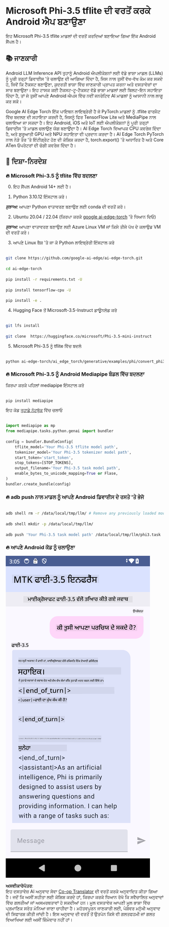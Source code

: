 <!--
CO_OP_TRANSLATOR_METADATA:
{
  "original_hash": "c4fe7f589d179be96a5577b0b8cba6aa",
  "translation_date": "2025-07-17T02:51:40+00:00",
  "source_file": "md/02.Application/01.TextAndChat/Phi3/UsingPhi35TFLiteCreateAndroidApp.md",
  "language_code": "pa"
}
-->
# **Microsoft Phi-3.5 tflite ਦੀ ਵਰਤੋਂ ਕਰਕੇ Android ਐਪ ਬਣਾਉਣਾ**

ਇਹ Microsoft Phi-3.5 tflite ਮਾਡਲਾਂ ਦੀ ਵਰਤੋਂ ਕਰਦਿਆਂ ਬਣਾਇਆ ਗਿਆ ਇੱਕ Android ਸੈਂਪਲ ਹੈ।

## **📚 ਜਾਣਕਾਰੀ**

Android LLM Inference API ਤੁਹਾਨੂੰ Android ਐਪਲੀਕੇਸ਼ਨਾਂ ਲਈ ਵੱਡੇ ਭਾਸ਼ਾ ਮਾਡਲ (LLMs) ਨੂੰ ਪੂਰੀ ਤਰ੍ਹਾਂ ਡਿਵਾਈਸ 'ਤੇ ਚਲਾਉਣ ਦੀ ਆਗਿਆ ਦਿੰਦਾ ਹੈ, ਜਿਸ ਨਾਲ ਤੁਸੀਂ ਵੱਖ-ਵੱਖ ਕੰਮ ਕਰ ਸਕਦੇ ਹੋ, ਜਿਵੇਂ ਕਿ ਟੈਕਸਟ ਬਣਾਉਣਾ, ਕੁਦਰਤੀ ਭਾਸ਼ਾ ਵਿੱਚ ਜਾਣਕਾਰੀ ਪ੍ਰਾਪਤ ਕਰਨਾ ਅਤੇ ਦਸਤਾਵੇਜ਼ਾਂ ਦਾ ਸਾਰ ਬਣਾਉਣਾ। ਇਹ ਟਾਸਕ ਕਈ ਟੈਕਸਟ-ਟੂ-ਟੈਕਸਟ ਵੱਡੇ ਭਾਸ਼ਾ ਮਾਡਲਾਂ ਲਈ ਬਿਲਟ-ਇਨ ਸਹਾਇਤਾ ਦਿੰਦਾ ਹੈ, ਤਾਂ ਜੋ ਤੁਸੀਂ ਆਪਣੇ Android ਐਪਸ ਵਿੱਚ ਨਵੀਂ ਜਨਰੇਟਿਵ AI ਮਾਡਲਾਂ ਨੂੰ ਆਸਾਨੀ ਨਾਲ ਲਾਗੂ ਕਰ ਸਕੋ।

Google AI Edge Torch ਇੱਕ ਪਾਇਥਨ ਲਾਇਬ੍ਰੇਰੀ ਹੈ ਜੋ PyTorch ਮਾਡਲਾਂ ਨੂੰ .tflite ਫਾਰਮੈਟ ਵਿੱਚ ਬਦਲਣ ਦੀ ਸਹਾਇਤਾ ਕਰਦੀ ਹੈ, ਜਿਸਨੂੰ ਫਿਰ TensorFlow Lite ਅਤੇ MediaPipe ਨਾਲ ਚਲਾਇਆ ਜਾ ਸਕਦਾ ਹੈ। ਇਹ Android, iOS ਅਤੇ IoT ਲਈ ਐਪਲੀਕੇਸ਼ਨਾਂ ਨੂੰ ਪੂਰੀ ਤਰ੍ਹਾਂ ਡਿਵਾਈਸ 'ਤੇ ਮਾਡਲ ਚਲਾਉਣ ਯੋਗ ਬਣਾਉਂਦਾ ਹੈ। AI Edge Torch ਵਿਆਪਕ CPU ਕਵਰੇਜ ਦਿੰਦਾ ਹੈ, ਅਤੇ ਸ਼ੁਰੂਆਤੀ GPU ਅਤੇ NPU ਸਹਾਇਤਾ ਵੀ ਪ੍ਰਦਾਨ ਕਰਦਾ ਹੈ। AI Edge Torch PyTorch ਨਾਲ ਨੇੜੇ ਤੌਰ 'ਤੇ ਇੰਟੀਗ੍ਰੇਟ ਹੋਣ ਦੀ ਕੋਸ਼ਿਸ਼ ਕਰਦਾ ਹੈ, torch.export() 'ਤੇ ਅਧਾਰਿਤ ਹੈ ਅਤੇ Core ATen ਓਪਰੇਟਰਾਂ ਦੀ ਚੰਗੀ ਕਵਰੇਜ ਦਿੰਦਾ ਹੈ।

## **🪬 ਦਿਸ਼ਾ-ਨਿਰਦੇਸ਼**

### **🔥 Microsoft Phi-3.5 ਨੂੰ tflite ਵਿੱਚ ਬਦਲਣਾ**

0. ਇਹ ਸੈਂਪਲ Android 14+ ਲਈ ਹੈ।

1. Python 3.10.12 ਇੰਸਟਾਲ ਕਰੋ।

***ਸੁਝਾਅ:*** ਆਪਣਾ Python ਵਾਤਾਵਰਣ ਬਣਾਉਣ ਲਈ conda ਦੀ ਵਰਤੋਂ ਕਰੋ।

2. Ubuntu 20.04 / 22.04 (ਕਿਰਪਾ ਕਰਕੇ [google ai-edge-torch](https://github.com/google-ai-edge/ai-edge-torch) 'ਤੇ ਧਿਆਨ ਦਿਓ)

***ਸੁਝਾਅ:*** ਆਪਣਾ ਵਾਤਾਵਰਣ ਬਣਾਉਣ ਲਈ Azure Linux VM ਜਾਂ ਕਿਸੇ ਤੀਜੇ ਪੱਖ ਦੇ ਕਲਾਉਡ VM ਦੀ ਵਰਤੋਂ ਕਰੋ।

3. ਆਪਣੇ Linux ਬੈਸ਼ 'ਤੇ ਜਾ ਕੇ Python ਲਾਇਬ੍ਰੇਰੀ ਇੰਸਟਾਲ ਕਰੋ

```bash

git clone https://github.com/google-ai-edge/ai-edge-torch.git

cd ai-edge-torch

pip install -r requirements.txt -U 

pip install tensorflow-cpu -U

pip install -e .

```

4. Hugging Face ਤੋਂ Microsoft-3.5-Instruct ਡਾਊਨਲੋਡ ਕਰੋ

```bash

git lfs install

git clone  https://huggingface.co/microsoft/Phi-3.5-mini-instruct

```

5. Microsoft Phi-3.5 ਨੂੰ tflite ਵਿੱਚ ਬਦਲੋ

```bash

python ai-edge-torch/ai_edge_torch/generative/examples/phi/convert_phi3_to_tflite.py --checkpoint_path  Your Microsoft Phi-3.5-mini-instruct path --tflite_path Your Microsoft Phi-3.5-mini-instruct tflite path  --prefill_seq_len 1024 --kv_cache_max_len 1280 --quantize True

```

### **🔥 Microsoft Phi-3.5 ਨੂੰ Android Mediapipe ਬੰਡਲ ਵਿੱਚ ਬਦਲਣਾ**

ਕਿਰਪਾ ਕਰਕੇ ਪਹਿਲਾਂ mediapipe ਇੰਸਟਾਲ ਕਰੋ

```bash

pip install mediapipe

```

ਇਹ ਕੋਡ [ਤੁਹਾਡੇ ਨੋਟਬੁੱਕ](../../../../../../code/09.UpdateSamples/Aug/Android/convert/convert_phi.ipynb) ਵਿੱਚ ਚਲਾਓ

```python

import mediapipe as mp
from mediapipe.tasks.python.genai import bundler

config = bundler.BundleConfig(
    tflite_model='Your Phi-3.5 tflite model path',
    tokenizer_model='Your Phi-3.5 tokenizer model path',
    start_token='start_token',
    stop_tokens=[STOP_TOKENS],
    output_filename='Your Phi-3.5 task model path',
    enable_bytes_to_unicode_mapping=True or Flase,
)
bundler.create_bundle(config)

```

### **🔥 adb push ਨਾਲ ਮਾਡਲ ਨੂੰ ਆਪਣੇ Android ਡਿਵਾਈਸ ਦੇ ਰਸਤੇ 'ਤੇ ਭੇਜੋ**

```bash

adb shell rm -r /data/local/tmp/llm/ # Remove any previously loaded models

adb shell mkdir -p /data/local/tmp/llm/

adb push 'Your Phi-3.5 task model path' /data/local/tmp/llm/phi3.task

```

### **🔥 ਆਪਣੇ Android ਕੋਡ ਨੂੰ ਚਲਾਉਣਾ**

![demo](../../../../../../translated_images/demo.06d5a4246f057d1be99ffad0cbf22f4ac0c41530774d51ff903cfaa1d3cd3c8e.pa.png)

**ਅਸਵੀਕਾਰੋਪੱਤਰ**:  
ਇਹ ਦਸਤਾਵੇਜ਼ AI ਅਨੁਵਾਦ ਸੇਵਾ [Co-op Translator](https://github.com/Azure/co-op-translator) ਦੀ ਵਰਤੋਂ ਕਰਕੇ ਅਨੁਵਾਦਿਤ ਕੀਤਾ ਗਿਆ ਹੈ। ਜਦੋਂ ਕਿ ਅਸੀਂ ਸਹੀਤਾ ਲਈ ਕੋਸ਼ਿਸ਼ ਕਰਦੇ ਹਾਂ, ਕਿਰਪਾ ਕਰਕੇ ਧਿਆਨ ਰੱਖੋ ਕਿ ਸਵੈਚਾਲਿਤ ਅਨੁਵਾਦਾਂ ਵਿੱਚ ਗਲਤੀਆਂ ਜਾਂ ਅਸਮਰਥਤਾਵਾਂ ਹੋ ਸਕਦੀਆਂ ਹਨ। ਮੂਲ ਦਸਤਾਵੇਜ਼ ਆਪਣੀ ਮੂਲ ਭਾਸ਼ਾ ਵਿੱਚ ਪ੍ਰਮਾਣਿਕ ਸਰੋਤ ਮੰਨਿਆ ਜਾਣਾ ਚਾਹੀਦਾ ਹੈ। ਮਹੱਤਵਪੂਰਨ ਜਾਣਕਾਰੀ ਲਈ, ਪੇਸ਼ੇਵਰ ਮਨੁੱਖੀ ਅਨੁਵਾਦ ਦੀ ਸਿਫਾਰਸ਼ ਕੀਤੀ ਜਾਂਦੀ ਹੈ। ਇਸ ਅਨੁਵਾਦ ਦੀ ਵਰਤੋਂ ਤੋਂ ਉਤਪੰਨ ਕਿਸੇ ਵੀ ਗਲਤਫਹਮੀ ਜਾਂ ਗਲਤ ਵਿਆਖਿਆ ਲਈ ਅਸੀਂ ਜ਼ਿੰਮੇਵਾਰ ਨਹੀਂ ਹਾਂ।